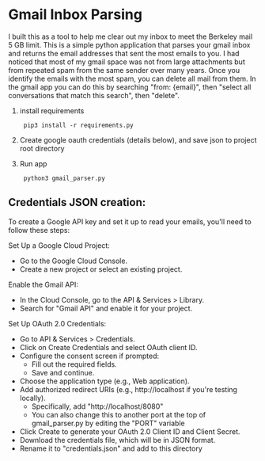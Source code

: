 # Gmail Inbox Parsing

I built this as a tool to help me clear out my inbox to meet the Berkeley mail 5 GB limit. This is a simple python application that parses your gmail inbox and returns the email addresses that sent the most emails to you. I had noticed that most of my gmail space was not from large attachments but from repeated spam from the same sender over many years. Once you identify the emails with the most spam, you can delete all mail from them. In the gmail app you can do this by searching "from: {email}", then "select all conversations that match this search", then "delete". 

1. install requirements

		pip3 install -r requirements.py

3. Create google oauth credentials (details below), and save json to project root directory

4. Run app

		python3 gmail_parser.py

## Credentials JSON creation:

To create a Google API key and set it up to read your emails, you'll need to follow these steps:

Set Up a Google Cloud Project:
 - Go to the Google Cloud Console.
 - Create a new project or select an existing project.

Enable the Gmail API:
 - In the Cloud Console, go to the API & Services > Library.
 - Search for "Gmail API" and enable it for your project.

Set Up OAuth 2.0 Credentials:
 - Go to API & Services > Credentials.
 - Click on Create Credentials and select OAuth client ID.
 - Configure the consent screen if prompted:
     - Fill out the required fields.
     - Save and continue.
 - Choose the application type (e.g., Web application).
 - Add authorized redirect URIs (e.g., http://localhost if you're testing locally).
     - Specifically, add "http://localhost/8080"
     - You can also change this to another port at the top of gmail_parser.py by editing the "PORT" variable
 - Click Create to generate your OAuth 2.0 Client ID and Client Secret.
 - Download the credentials file, which will be in JSON format.
 - Rename it to "credentials.json" and add to this directory
